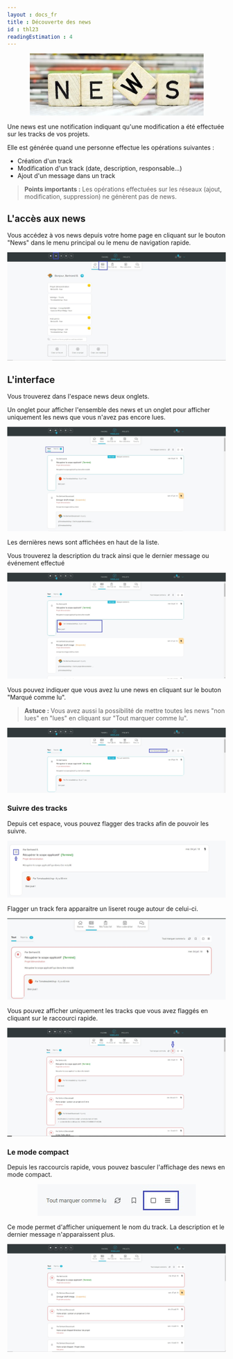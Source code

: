 ```yaml
---
layout : docs_fr
title : Découverte des news
id : thl23
readingEstimation : 4
---
```


<p align="center">
<img src="news.jpg">
</p>

Une news est une notification indiquant qu'une modification a été effectuée sur les tracks de vos projets. 

Elle est générée quand une personne effectue les opérations suivantes : 
* Création d'un track
* Modification d'un track (date, description, responsable...)
* Ajout d'un message dans un track 

> **Points importants :**
> Les opérations effectuées sur les réseaux (ajout, modification, suppression) ne génèrent pas de news. 
> 

## L'accès aux news 

Vous accédez à vos news depuis votre home page en cliquant sur le bouton "News" dans le menu principal ou le menu de navigation rapide. 





<p align="center">
<img src="newsInterface.jpg">
</p>


## L'interface

Vous trouverez dans l'espace news deux onglets. 

Un onglet pour afficher l'ensemble des news et un onglet pour afficher uniquement les news que vous n'avez pas encore lues. 


<p align="center">
<img src="newsEspace1.jpg">
</p>


Les dernières news sont affichées en haut de la liste. 

Vous trouverez la description du track ainsi que le dernier message ou événement effectué


<p align="center">
<img src="espaceNewsDescription.jpg">
</p>


Vous pouvez indiquer que vous avez lu une news en cliquant sur le bouton "Marqué comme lu". 


> **Astuce :**
> Vous avez aussi la possibilité de mettre toutes les news "non lues" en "lues" en cliquant sur "Tout marquer comme lu". 
> 
<p align="center">
<img src="toutMarqueCommeLu.jpg">
</p>


### Suivre des tracks

Depuis cet espace, vous pouvez flagger des tracks afin de pouvoir les suivre.

<p align="center">
<img src="iconeFlag.jpg">
</p>

Flagger un track fera apparaitre un liseret rouge autour de celui-ci.

<p align="center">
<img src="liseretRougeTrack.jpg">
</p>


Vous pouvez afficher uniquement les tracks que vous avez flaggés en cliquant sur le raccourci rapide. 

<p align="center">
<img src="raccourciTrackFlagge.jpg">
</p>

### Le mode compact

Depuis les raccourcis rapide, vous pouvez basculer l'affichage des news en mode compact. 


<p align="center">
<img src="raccourciModeCompact.jpg">
</p>

Ce mode permet d'afficher uniquement le nom du track. La description et le dernier message n'apparaissent plus. 

<p align="center">
<img src="weelgoModeCompact.jpg">
</p>




